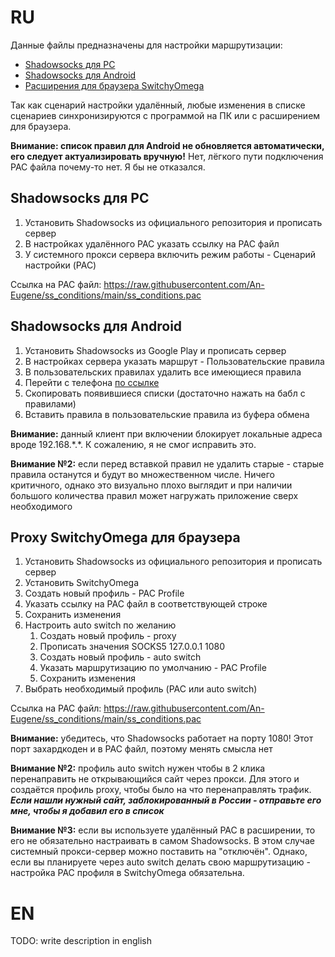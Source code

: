 # RU
Данные файлы предназначены для настройки маршрутизации:
* [Shadowsocks для PC](https://github.com/shadowsocks/shadowsocks-windows/releases/latest "Shadowsocks github repo") 
* [Shadowsocks для Android](https://play.google.com/store/apps/details?id=com.github.shadowsocks "Shadowsocks in Google Play")
* [Расширения для браузера SwitchyOmega](https://chrome.google.com/webstore/detail/proxy-switchyomega/padekgcemlokbadohgkifijomclgjgif "SwitchyOmega for Google Chrome")

Так как сценарий настройки удалённый, любые изменения в списке сценариев синхронизируются с программой на ПК или с расширением для браузера.

**Внимание: список правил для Android не обновляется автоматически, его следует актуализировать вручную!**
Нет, лёгкого пути подключения PAC файла почему-то нет. Я бы не отказался.

## Shadowsocks для PC
1. Установить Shadowsocks из официального репозитория и прописать сервер
2. В настройках удалённого PAC указать ссылку на PAC файл
3. У системного прокси сервера включить режим работы - Сценарий настройки (PAC)

Ссылка на PAC файл: https://raw.githubusercontent.com/An-Eugene/ss_conditions/main/ss_conditions.pac

## Shadowsocks для Android
1. Установить Shadowsocks из Google Play и прописать сервер
2. В настройках сервера указать маршрут - Пользовательские правила
3. В пользовательских правилах удалить все имеющиеся правила
4. Перейти с телефона [по ссылке](https://an-eugene.github.io/ss_conditions/mobile.html)
5. Скопировать появившиеся списки (достаточно нажать на бабл с правилами)
6. Вставить правила в пользовательские правила из буфера обмена

**Внимание:** данный клиент при включении блокирует локальные адреса вроде 192.168.\*.\*. К сожалению, я не смог исправить это.

**Внимание №2:** если перед вставкой правил не удалить старые - старые правила останутся и будут во множественном числе. Ничего критичного, однако это визуально плохо выглядит и при наличии большого количества правил может нагружать приложение сверх необходимого

## Proxy SwitchyOmega для браузера
1. Установить Shadowsocks из официального репозитория и прописать сервер
2. Установить SwitchyOmega
3. Создать новый профиль - PAC Profile
4. Указать ссылку на PAC файл в соответствующей строке
5. Сохранить изменения
6. Настроить auto switch по желанию
   1. Создать новый профиль - proxy
   2. Прописать значения SOCKS5 127.0.0.1 1080
   3. Создать новый профиль - auto switch
   4. Указать маршрутизацию по умолчанию - PAC Profile
   5. Сохранить изменения
7. Выбрать необходимый профиль (PAC или auto switch)

Ссылка на PAC файл: https://raw.githubusercontent.com/An-Eugene/ss_conditions/main/ss_conditions.pac

**Внимание:** убедитесь, что Shadowsocks работает на порту 1080! Этот порт захардкоден и в PAC файл, поэтому менять смысла нет

**Внимание №2:** профиль auto switch нужен чтобы в 2 клика перенаправить не открывающийся сайт через прокси. Для этого и создаётся профиль proxy, чтобы было на что перенаправлять трафик. ***Если нашли нужный сайт, заблокированный в России - отправьте его мне, чтобы я добавил его в список***

**Внимание №3:** если вы используете удалённый PAC в расширении, то его не обязательно настраивать в самом Shadowsocks. В этом случае системный прокси-сервер можно поставить на "отключён". Однако, если вы планируете через auto switch делать свою маршрутизацию - настройка PAC профиля в SwitchyOmega обязательна.


# EN
TODO: write description in english
